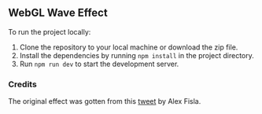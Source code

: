 ## WebGL Wave Effect

To run the project locally:

1. Clone the repository to your local machine or download the zip file.
2. Install the dependencies by running `npm install` in the project directory.
3. Run `npm run dev` to start the development server.

### Credits

The original effect was gotten from this [tweet](https://twitter.com/AlexFisla/status/1679141771689750528) by Alex Fisla.

